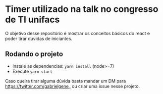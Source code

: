 Timer utilizado na talk no congresso de TI unifacs
=============

O objetivo desse repositório é mostrar os conceitos básicos do react e poder tirar dúvidas de iniciantes.

## Rodando o projeto
- Instale as dependencias: `yarn install` (node>=7)
- Execute `yarn start`

Caso queira tirar alguma dúvida basta mandar um DM para https://twitter.com/gabrielgene_ ou criar uma issue nesse projeto.
